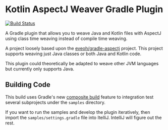 # Kotlin AspectJ Weaver Gradle Plugin

[![Build Status](https://travis-ci.org/JLLeitschuh/gradle-kotlin-aspectj-weaver.svg?branch=master)](https://travis-ci.org/JLLeitschuh/gradle-kotlin-aspectj-weaver)

A Gradle plugin that allows you to weave Java and Kotlin files with AspectJ
using class time weaving instead of compile time weaving.

A project loosely based upon the
[eveoh/gradle-aspectj](https://github.com/eveoh/gradle-aspectj)
project.
This project supports weaving just Java classes or both Java and Kotlin code.

This plugin could theoretically be adapted to weave other JVM languages but
currently only supports Java.


## Building Code

This build uses Gradle's new
[composite build](https://docs.gradle.org/4.1/userguide/composite_builds.html)
feature to integration test several subprojects under the `samples` directory.

If you want to run the samples and develop the plugin iteratively, then
import the `samples/settings.gradle` file into ItelliJ.
IntelliJ will figure out the rest.

